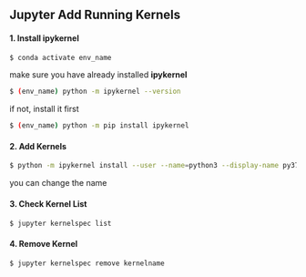 ## Jupyter Add Running Kernels

#### 1. Install ipykernel
```bash
$ conda activate env_name
```

make sure you have already installed __ipykernel__
```bash
$ (env_name) python -m ipykernel --version
```

if not, install it first
```bash
$ (env_name) python -m pip install ipykernel
```

#### 2. Add Kernels
```bash
$ python -m ipykernel install --user --name=python3 --display-name py37
```
you can change the name

#### 3. Check Kernel List
```bash
$ jupyter kernelspec list
```

#### 4. Remove Kernel
```bash
$ jupyter kernelspec remove kernelname
```